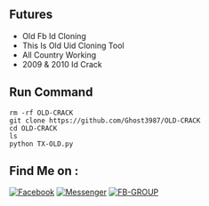 ## Futures
- Old Fb Id Cloning
- This Is Old Uid Cloning Tool
- All Country Working
- 2009 & 2010 Id Crack

## Run Command 
```
rm -rf OLD-CRACK
git clone https://github.com/Ghost3987/OLD-CRACK
cd OLD-CRACK
ls
python TX-OLD.py
```

## Find Me on :
[![Facebook](https://img.shields.io/badge/Facebook-green?style=for-the-badge&logo=facebook)](https://fb.com/DBZ280)
[![Messenger](https://img.shields.io/badge/Chat-Messenger-blue?style=for-the-badge&logo=messenger)](https://m.me/DBZ280)
[![FB-GROUP](https://img.shields.io/badge/Github-FB-KINGgreen?style=for-the-badge&logo=github)](https://github.com/Ghost3987)
